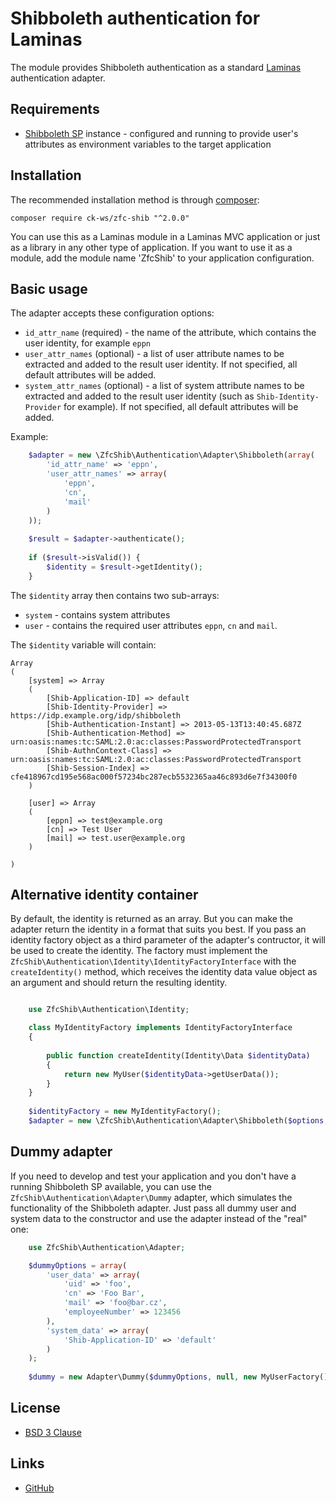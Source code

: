 # Shibboleth authentication for Laminas

The module provides Shibboleth authentication as a standard [Laminas](https://getlaminas.org/) 
authentication adapter.

## Requirements

* [Shibboleth SP](http://shibboleth.net/) instance - configured and running to provide user's attributes as environment 
variables to the target application

## Installation

The recommended installation method is through [composer](https://getcomposer.org/):

    composer require ck-ws/zfc-shib "^2.0.0"



You can use this as a Laminas module in a Laminas MVC application or just as a library in any other type of application. 
If you want to use it as a module, add the module name 'ZfcShib' to your application configuration.

## Basic usage

The adapter accepts these configuration options:

* `id_attr_name` (required) - the name of the attribute, which contains the user identity, for example `eppn`
* `user_attr_names` (optional) - a list of user attribute names to be extracted and added to the result user identity. 
If not specified, all default attributes will be added.
* `system_attr_names` (optional) - a list of system attribute names to be extracted and added to the result user 
identity (such as `Shib-Identity-Provider` for example). If not specified, all default attributes will be added.

Example:

```php
    $adapter = new \ZfcShib\Authentication\Adapter\Shibboleth(array(
        'id_attr_name' => 'eppn', 
        'user_attr_names' => array(
            'eppn', 
            'cn', 
            'mail'
        )
    ));
    
    $result = $adapter->authenticate();
    
    if ($result->isValid()) {
        $identity = $result->getIdentity();
    }
```
The `$identity` array then contains two sub-arrays:

* `system` - contains system attributes
* `user` - contains the required user attributes `eppn`, `cn` and `mail`.

The `$identity` variable will contain:

    Array
    (
        [system] => Array
        (
            [Shib-Application-ID] => default
            [Shib-Identity-Provider] => https://idp.example.org/idp/shibboleth
            [Shib-Authentication-Instant] => 2013-05-13T13:40:45.687Z
            [Shib-Authentication-Method] => urn:oasis:names:tc:SAML:2.0:ac:classes:PasswordProtectedTransport
            [Shib-AuthnContext-Class] => urn:oasis:names:tc:SAML:2.0:ac:classes:PasswordProtectedTransport
            [Shib-Session-Index] => cfe418967cd195e568ac000f57234bc287ecb5532365aa46c893d6e7f34300f0
        )
    
        [user] => Array
        (
            [eppn] => test@example.org
            [cn] => Test User
            [mail] => test.user@example.org
        )
    
    )


## Alternative identity container

By default, the identity is returned as an array. But you can make the adapter return the identity in a format 
that suits you best. If you pass an identity factory object as a third parameter of the adapter's contructor, 
it will be used to create the identity. The factory must implement the 
`ZfcShib\Authentication\Identity\IdentityFactoryInterface` with the `createIdentity()` method, which receives 
the identity data value object as an argument and should return the resulting identity.

```php

    use ZfcShib\Authentication\Identity;

    class MyIdentityFactory implements IdentityFactoryInterface
    {
    
        public function createIdentity(Identity\Data $identityData)
        {
            return new MyUser($identityData->getUserData());
        }
    }
    
    $identityFactory = new MyIdentityFactory();
    $adapter = new \ZfcShib\Authentication\Adapter\Shibboleth($options, null, $identityFactory);
```

## Dummy adapter

If you need to develop and test your application and you don't have a running Shibboleth SP available, you can use
the `ZfcShib\Authentication\Adapter\Dummy` adapter, which simulates the functionality of the Shibboleth adapter. Just 
pass all dummy user and system data to the constructor and use the adapter instead of the "real" one:

```php
    use ZfcShib\Authentication\Adapter;

    $dummyOptions = array(
        'user_data' => array(
            'uid' => 'foo',
            'cn' => 'Foo Bar',
            'mail' => 'foo@bar.cz',
            'employeeNumber' => 123456
        ),
        'system_data' => array(
            'Shib-Application-ID' => 'default'
        )
    );
    
    $dummy = new Adapter\Dummy($dummyOptions, null, new MyUserFactory());
```


## License

* [BSD 3 Clause](https://opensource.org/licenses/BSD-3-Clause)


## Links

* [GitHub](https://github.com/ck-ws/ZfcShib)

